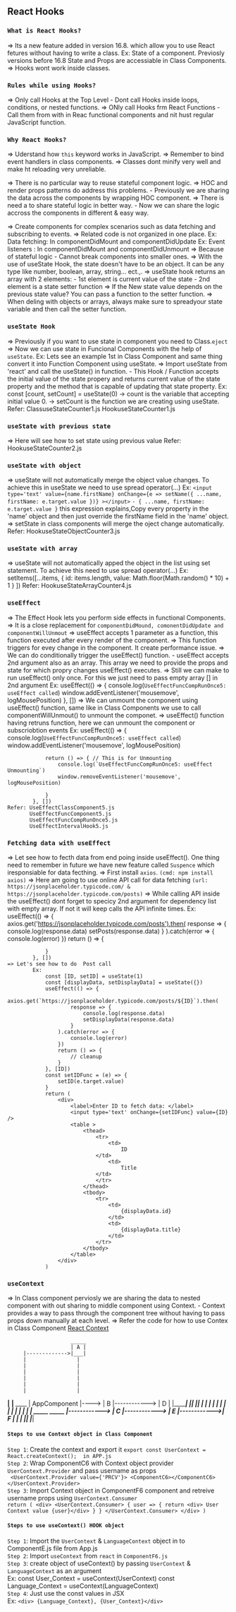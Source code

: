 ## React Hooks

### `What is React Hooks?`
=> Its a new feature added in version 16.8. which allow you to use React fetures without having to write a class.
    Ex: State of a component. Previosly versions before 16.8 State and Props are accessiable in Class Components.
=> Hooks wont work inside classes.

### `Rules while using Hooks?`
=> Only call Hooks at the Top Level
    - Dont call Hooks inside loops, conditions, or nested functions.
=> ONly call Hooks frm React Functions
        - Call them from with in Reac functional components and nit hust regular JavaScript function.

### `Why React Hooks?`
    
=> Uderstand how `this` keyword works in JavaScript.
=> Remember to bind event handlers in class components.
=> Classes dont minify very well and make ht reloading very unreliable.

=> There is no particular way to reuse stateful component logic.
=> HOC and render props patterns do address this problems.
    - Previously we are sharing the data across the components by wrapping HOC component.
=> There is need a to share stateful logic in better way.
    - Now we can share the logic accross the components in different & easy way.

=> Create components for complex scenarios such as data fetching and subscribing to events.
=> Related code is not organized in one place.
    Ex: Data fetching: In componentDidMount and componentDidUpdate
    Ex: Event listeners : In componentDidMount and componentDidUnmount
=> Because of stateful logic - Cannot break components into smaller ones.
=> With the use of useState Hook, the state doesn't have to be an object. It can be any type like number, boolean, array, string... ect.,.
=> useState hook returns an array with 2 elements:
    - 1st element is current value of the state
    - 2nd element is a state setter function
=> If the New state value depends on the previous state value? You can pass a function to the setter function.
=> When deling with objects or arrays, always make sure to spreadyour state variable and then call the setter function.
### `useState Hook`

=> Previously if you want to use state in component you need to Class.`eject`
=> Now we can use state in Funcional Components with the help of  `useState`.
    Ex: Lets see an example 1st in Class Component and same thing convert it into Function Component using useState.
=> Import useState from 'react' and call the  useState() in function.
    - This Hook / Function accepts the initial value of the state propery and returns current value of the state property and the method that is capable of updating that state property.
        Ex: const [count, setCount] = useState(0)
            -> count is the variable that accepting initial value 0.
            -> setCount is the function we are creating using useState.
        Refer:
            ClassuseStateCounter1.js
            HookuseStateCounter1.js

### `useState with previous state`
=> Here will see how to set state using previous value
    Refer: HookuseStateCounter2.js

### `useState with object`
=> useState will not automatically merge the object value changes. To achieve this in useState we need to use spread operator(...)
    Ex: `<input type='text' value={name.firstName} onChange={e => setName({ ...name, firstName: e.target.value })} ></input>`
        `- { ...name, firstName: e.target.value }` this expression explains,Copy every property in the 'name' object and then just override the firstName field in the 'name' object. 
=> setState in class components will merge the oject change automatically.
    Refer: HookuseStateObjectCounter3.js

### `useState with array`
=> useState will not automatically apped the object in the list using set statement. To achieve this need to use spread operator(...)
    Ex: setItems([...items, {
                                id: items.length,
                                value: Math.floor(Math.random() * 10) + 1
                            }
                 ])
    Refer: HookuseStateArrayCounter4.js

### `useEffect`
=> The Effect Hook lets you perform side effects in functional Components.
=> It is a close replacement for `componentDidMound, comonentDidUpdate and componentWillUnmout`
=> useEffect accepts 1 parameter as a function, this function executed after every render of the component.
=> This function triggers for evey change in the component. It create performance issue.
=> We can do conditionally trigger the useEffect() function.
    - useEffect accepts 2nd argument also as an array. This array we need to provide the props and state for which propry changes useEffect() executes.
=> Still we can make to run useEffect() only once. For this we just need to pass empty array [] in 2nd argument
    Ex:     useEffect(() => {
                console.log(`UseEffectFuncCompRunOnce5: useEffect called`)
                window.addEventListener('mousemove', logMousePosition)
            }, [])
=> We can unmount the component using useEffect() function, same like in Class Components we use to call componentWillUnmout() to unmount the componet.
=> useEffect() function having retruns function, here we can unmount the component or subscriobtion events
        Ex: useEffect(() => {
                console.log(`UseEffectFuncCompRunOnce5: useEffect called`)
                window.addEventListener('mousemove', logMousePosition)

                return () => { // This is for Unmounting
                    console.log(`UseEffectFuncCompRunOnce5: useEffect Unmounting`)
                    window.removeEventListener('mousemove', logMousePosition)

                }
            }, [])
    Refer: UseEffectClassComponent5.js
           UseEffectFuncComponent5.js
           UseEffectFuncCompRunOnce5.js
           UseEffectIntervalHook5.js
           
### `Fetching data with useEffect`
=> Let see how to fecth data from end poing inside useEffect(). One thing need to remember in future we have new feature called `Suspence` which iresponsiable for data fecthing.
=> First install `axios`. `(cmd: npm install axios)`
=> Here am going to use online API call for data fetching `(url: https://jsonplaceholder.typicode.com/ & https://jsonplaceholder.typicode.com/posts)`
=> While calling API inside the useEffect() dont forget to specicy 2nd argument for dependency list with empty array. If not it will keep calls the API infinite times.
        Ex: useEffect(() => {
                axios.get('https://jsonplaceholder.typicode.com/posts').then(
                    response => {
                        console.log(response.data)
                        setPosts(response.data)
                    }
                ).catch(error => {
                    console.log(error)
                })
                return () => {

                }
            }, [])
    => Let's see how to do  Post call
            Ex: 
                const [ID, setID] = useState(1)
                const [displayData, setDisplayData] = useState({})
                useEffect(() => {
                    axios.get(`https://jsonplaceholder.typicode.com/posts/${ID}`).then(
                        response => {
                            console.log(response.data)
                            setDisplayData(response.data)
                        }
                    ).catch(error => {
                        console.log(error)
                    })
                    return () => {
                        // cleanup
                    }
                }, [ID])
                const setIDFunc = (e) => {
                    setID(e.target.value)
                }
                return (
                    <div>
                        <label>Enter ID to fetch data: </label>
                        <input type='text' onChange={setIDFunc} value={ID} />
                        <table >
                            <thead>
                                <tr>
                                    <td>
                                        ID
                                </td>
                                    <td>
                                        Title
                                </td>
                                </tr>
                            </thead>
                            <tbody>
                                <tr>
                                    <td>
                                        {displayData.id}
                                    </td>
                                    <td>
                                        {displayData.title}
                                    </td>
                                </tr>
                            </tbody>
                        </table>
                    </div>
                )

### `useContext`
=> In Class component perviosly we are sharing the data to nested component with out sharing to middle component using Context.
    - Context provides a way to pass through the component tree without having to pass props down manually at each level.
=> Refer the code for how to use Contex in Class Component [React Context](https://github.com/PrasanthReddy-Chittapu6683/ReactJs-V16.13.1/blob/master/reactjs-my-learnings/reactJs.txt)


                        _____
                        | A |
         |------------->|___|
         |                |
         |                |
         |                |
         |                |
         |                |
         |                |
   ______|______        __|__              ____ 
  | AppComponent |----> | B |------------> | D |
  |______________|      |___|              |___|
         |                |
         |                |
         |                |
         |                |
         |                |
         |                |
         |              __|__              _____             _____ 
         |------------> | C |------------> | E |------------>| F |
                        | __|              |___|             |___| 

#### `Steps to use Context object in Class Component`
`Step 1`: Create the context and export it
            `export const UserContext = React.createContext();  in APP.js`<br/>
`Step 2`: Wrap ComponentC6 with Context object provider `UserContext.Provider` and pass username as props<br/>
           ` <UserContext.Provider value={'PRCV'}>
                <ComponentC6></ComponentC6>
            </UserContext.Provider>`<br/>
`Step 3`: Import Context object in ComponentF6 component and retreive username props using `UserContext.Consumer`<br/>
            `return (
                <div>
                    <UserContext.Consumer>
                        {
                            user => {
                                return <div> User Context value {user}</div>
                            }
                        }
                    </UserContext.Consumer>
                </div>
            )`<br/>
            
#### `Steps to use useContext() HOOK object `<br />
`Step 1`: Import the `UserContext` & `LanguageContext` object in to ComponentE.js file from App.js<br/>
`Step 2`: Import `useContext` from `react` in `ComponentF6.js`<br />
`Step 3`: create object of useContext() by passing `UserContext` & `LanguageContext` as an argument<br />
            Ex: const User_Context = useContext(UserContext)
                const Language_Context = useContext(LanguageContext)<br />
`Step 4`: Just use the const values in JSX<br />
            Ex: `<div> {Language_Context}, {User_Context}</div>`
             



